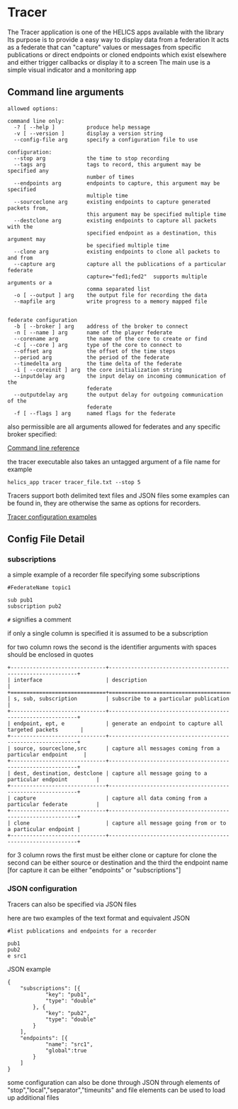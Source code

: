 Tracer
=======

The Tracer application is one of the HELICS apps available with the library
Its purpose is to provide a easy way to display data from a federation
It acts as a federate that can "capture" values or messages from specific publications
or direct endpoints or cloned endpoints which exist elsewhere and either trigger callbacks or display it to a screen
The main use is a simple visual indicator and a monitoring app

Command line arguments
----------
```
allowed options:

command line only:
  -? [ --help ]          produce help message
  -v [ --version ]       display a version string
  --config-file arg      specify a configuration file to use

configuration:
  --stop arg             the time to stop recording
  --tags arg             tags to record, this argument may be specified any
                         number of times
  --endpoints arg        endpoints to capture, this argument may be specified
                         multiple time
  --sourceclone arg      existing endpoints to capture generated packets from,
                         this argument may be specified multiple time
  --destclone arg        existing endpoints to capture all packets with the
                         specified endpoint as a destination, this argument may
                         be specified multiple time
  --clone arg            existing endpoints to clone all packets to and from
  --capture arg          capture all the publications of a particular federate
                         capture="fed1;fed2"  supports multiple arguments or a
                         comma separated list
  -o [ --output ] arg    the output file for recording the data
  --mapfile arg          write progress to a memory mapped file


federate configuration
  -b [ --broker ] arg    address of the broker to connect
  -n [ --name ] arg      name of the player federate
  --corename arg         the name of the core to create or find
  -c [ --core ] arg      type of the core to connect to
  --offset arg           the offset of the time steps
  --period arg           the period of the federate
  --timedelta arg        the time delta of the federate
  -i [ --coreinit ] arg  the core initialization string
  --inputdelay arg       the input delay on incoming communication of the
                         federate
  --outputdelay arg      the output delay for outgoing communication of the
                         federate
  -f [ --flags ] arg     named flags for the federate

```
also permissible are all arguments allowed for federates and any specific broker specified:

[Command line reference](cmdArgs.html)

the tracer executable also takes an untagged argument of a file name for example
```
helics_app tracer tracer_file.txt --stop 5
```

Tracers support both delimited text files and JSON files some examples can be found in, they are otherwise the same as options for recorders.

[Tracer configuration examples](https://github.com/GMLC-TDC/HELICS-src/tree/master/tests/helics/apps/test_files)

## Config File Detail

### subscriptions
a simple example of a recorder file specifying some subscriptions
```
#FederateName topic1

sub pub1
subscription pub2
```
`#` signifies a comment

if only a single column is specified it is assumed to be a subscription

for two column rows the second is the identifier
arguments with spaces should be enclosed in quotes

```eval_rst
+------------------------------+------------------------------------------------------------+
| interface                    | description                                                |
+==============================+============================================================+
| s, sub, subscription         | subscribe to a particular publication                      |
+------------------------------+------------------------------------------------------------+
| endpoint, ept, e             | generate an endpoint to capture all targeted packets       |
+------------------------------+------------------------------------------------------------+
| source, sourceclone,src      | capture all messages coming from a particular endpoint     |
+------------------------------+------------------------------------------------------------+
| dest, destination, destclone | capture all message going to a particular endpoint         |
+------------------------------+------------------------------------------------------------+
| capture                      | capture all data coming from a particular federate         |
+------------------------------+------------------------------------------------------------+
| clone                        | capture all message going from or to a particular endpoint |
+------------------------------+------------------------------------------------------------+
```

for 3 column rows the first must be either clone or capture
for clone the second can be either source or destination and the third the endpoint name
[for capture it can be either "endpoints" or "subscriptions"]

### JSON configuration
Tracers can also be specified via JSON files

here are two examples of the text format and equivalent JSON
```
#list publications and endpoints for a recorder

pub1
pub2
e src1
```
JSON example
```
{
	"subscriptions": [{
			"key": "pub1",
			"type": "double"
		}, {
			"key": "pub2",
			"type": "double"
		}
	],
	"endpoints": [{
			"name": "src1",
			"global":true
		}
	]
}
```

some configuration can also be done through JSON through elements of "stop","local","separator","timeunits"
and file elements can be used to load up additional files
